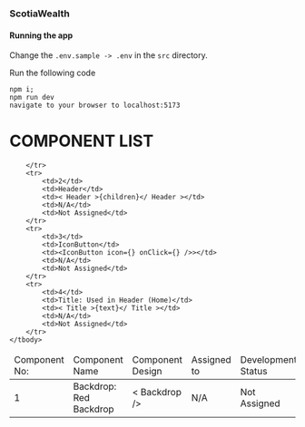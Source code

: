 ### ScotiaWealth

#### Running the app

Change the `.env.sample -> .env` in the `src` directory.

Run the following code

```
npm i;
npm run dev
navigate to your browser to localhost:5173
```

# COMPONENT LIST

<table>
    <thead>
        <tr>
            <td>Component No: </td>
            <td>Component Name</td>
            <td>Component Design</td>
            <td>Assigned to</td>
            <td>Development Status</td>
        </tr>
    </thead>
    <tbody>
        <tr>
            <td>1</td>
            <td>Backdrop: Red Backdrop</td>
            <td>< Backdrop /></td>
            <td>N/A</td>
            <td>Not Assigned</td>

        </tr>
        <tr>
            <td>2</td>
            <td>Header</td>
            <td>< Header >{children}</ Header ></td>
            <td>N/A</td>
            <td>Not Assigned</td>
        </tr>
        <tr>
            <td>3</td>
            <td>IconButton</td>
            <td><IconButton icon={} onClick={} />></td>
            <td>N/A</td>
            <td>Not Assigned</td>
        </tr>
        <tr>
            <td>4</td>
            <td>Title: Used in Header (Home)</td>
            <td>< Title >{text}</ Title ></td>
            <td>N/A</td>
            <td>Not Assigned</td>
        </tr>
    </tbody>

</table>
